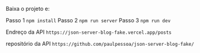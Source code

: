Baixa o projeto e: 

Passo 1 ```npm install```
Passo 2 ```npm run server```
Passo 3 ```npm run dev```


Endreço da API 
```https://json-server-blog-fake.vercel.app/posts```

repositório da API
```https://github.com/paulpessoa/json-server-blog-fake/```
